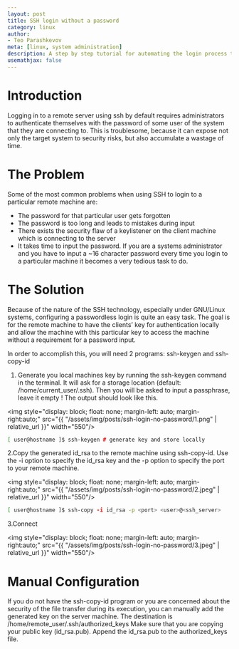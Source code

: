 ```yaml
---
layout: post
title: SSH login without a password
category: linux
author:
- Teo Parashkevov
meta: [linux, system administration]
description: A step by step tutorial for automating the login process to a remote machine using SSH.
usemathjax: false
---
```



# Introduction

Logging in to a remote server using ssh by default requires administrators to authenticate themselves with the password of some user of the system that they are connecting to. This is troublesome, because it can expose not only the target system to security risks, but also accumulate a wastage of time.


# The Problem

Some of the most common problems when using SSH to login to a particular remote machine are:

- The password for that particular user gets forgotten
- The password is too long and leads to mistakes during input
- There exists the security flaw of a keylistener on the client machine which is connecting to the server
- It takes time to input the password. If you are a systems administrator and you have to input a ~16 character password every time you login to a particular machine it becomes a very tedious task to do.

# The Solution

Because of the nature of the SSH technology, especially under GNU/Linux systems, configuring a passwordless login is quite an easy task. The goal is for the remote machine to have the clients’ key for authentication locally and allow the machine with this particular key to access the machine without a requirement for a password input.

In order to accomplish this, you will need 2 programs: ssh-keygen and ssh-copy-id

1. Generate you local machines key by running the ssh-keygen command in the terminal. It will ask for a storage location (default: /home/current_user/.ssh). Then you will be asked to input a passphrase, leave it empty ! The output should look like this.

<img style="display: block; float: none; margin-left: auto; margin-right:auto;" src="{{ "/assets/img/posts/ssh-login-no-password/1.png" | relative_url }}" width="550"/>

```bash
[ user@hostname ]$ ssh-keygen # generate key and store locally
```

2.Copy the generated id_rsa to the remote machine using ssh-copy-id. Use the -i option to specify the id_rsa key and the -p option to specify the port to your remote machine.

<img style="display: block; float: none; margin-left: auto; margin-right:auto;" src="{{ "/assets/img/posts/ssh-login-no-password/2.jpeg" | relative_url }}" width="550"/>

```bash
[ user@hostname ]$ ssh-copy -i id_rsa -p <port> <user>@<ssh_server>
```

3.Connect

<img style="display: block; float: none; margin-left: auto; margin-right:auto;" src="{{ "/assets/img/posts/ssh-login-no-password/3.jpeg" | relative_url }}" width="550"/>

# Manual Configuration

If you do not have the ssh-copy-id program or you are concerned about the security of the file transfer during its execution, you can manually add the generated key on the server machine. The destination is /home/remote_user/.ssh/authorized_keys Make sure that you are copying your public key (id_rsa.pub). Append the id_rsa.pub to the authorized_keys file.

